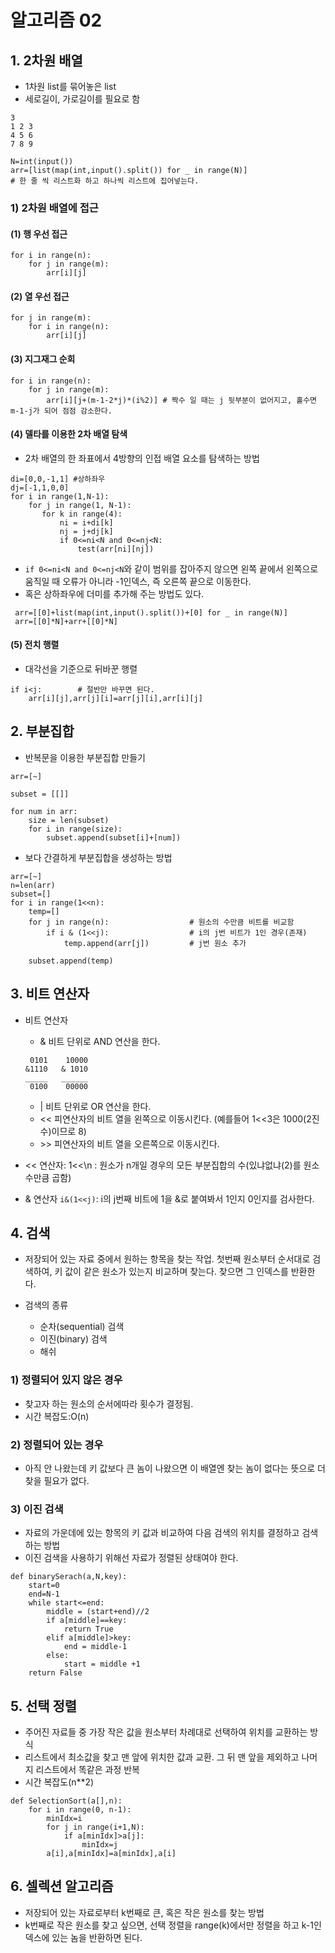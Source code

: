 # 알고리즘 02

## 1. 2차원 배열
 - 1차원 list를 묶어놓은 list
 - 세로길이, 가로길이를 필요로 함
```
3
1 2 3
4 5 6
7 8 9

N=int(input())
arr=[list(map(int,input().split()) for _ in range(N)]
# 한 줄 씩 리스트화 하고 하나씩 리스트에 집어넣는다.
```

### 1) 2차원 배열에 접근

#### (1) 행 우선 접근
```
for i in range(n):
    for j in range(m):
        arr[i][j]
```

#### (2) 열 우선 접근
```
for j in range(m):
    for i in range(n):
        arr[i][j]
```

#### (3) 지그재그 순회
```
for i in range(n):
    for j in range(m):
        arr[i][j+(m-1-2*j)*(i%2)] # 짝수 일 때는 j 뒷부분이 없어지고, 홀수면 m-1-j가 되어 점점 감소한다.
```

#### (4) 델타를 이용한 2차 배열 탐색
 - 2차 배열의 한 좌표에서 4방향의 인접 배열 요소를 탐색하는 방법 

 ```
 di=[0,0,-1,1] #상하좌우
 dj=[-1,1,0,0]
 for i in range(1,N-1):
     for j in range(1, N-1):
        for k in range(4):
            ni = i+di[k]
            nj = j+dj[k]
            if 0<=ni<N and 0<=nj<N:
                test(arr[ni][nj])
```

 - `if 0<=ni<N and 0<=nj<N`와 같이 범위를 잡아주지 않으면 왼쪽 끝에서 왼쪽으로 움직일 때 오류가 아니라 -1인덱스, 즉 오른쪽 끝으로 이동한다.
 - 혹은 상하좌우에 더미를 추가해 주는 방법도 있다.
```
 arr=[[0]+list(map(int,input().split())+[0] for _ in range(N)]
 arr=[[0]*N]+arr+[[0]*N]
```

#### (5) 전치 행렬
 - 대각선을 기준으로 뒤바꾼 행렬
```
if i<j:        # 절반만 바꾸면 된다.
    arr[i][j],arr[j][i]=arr[j][i],arr[i][j]
```

## 2. 부분집합
- 반복문을 이용한 부분집합 만들기
```
arr=[~]

subset = [[]]

for num in arr:
    size = len(subset)
    for i in range(size):
        subset.append(subset[i]+[num])
```

- 보다 간결하게 부분집합을 생성하는 방법
```
arr=[~]
n=len(arr)
subset=[]
for i in range(1<<n):
    temp=[]
    for j in range(n):                  # 원소의 수만큼 비트를 비교함
        if i & (1<<j):                  # i의 j번 비트가 1인 경우(존재)
            temp.append(arr[j])         # j번 원소 추가
    
    subset.append(temp)
```




## 3. 비트 연산자

- 비트 연산자
  - & 비트 단위로 AND 연산을 한다. 
  ```
   0101    10000
  &1110   & 1010
  _____   ______
   0100    00000
  ```
  - | 비트 단위로 OR 연산을 한다.
  - \<< 피연산자의 비트 열을 왼쪽으로 이동시킨다. (예를들어 1<<3은 1000(2진수)이므로 8)
  - \>> 피연산자의 비트 열을 오른쪽으로 이동시킨다.
  
- \<< 연산자: 1<<\n : 원소가 n개일 경우의 모든 부분집합의 수(있냐없냐(2)를 원소 수만큼 곱함)
- & 연산자
`i&(1<<j)`: i의 j번째 비트에 1을 &로 붙여봐서 1인지 0인지를 검사한다.


## 4. 검색
- 저장되어 있는 자료 중에서 원하는 항목을 찾는 작업. 첫번째 원소부터 순서대로 검색하여, 키 값이 같은 원소가 있는지 비교하며 찾는다. 찾으면 그 인덱스를 반환한다.

- 검색의 종류
  - 순차(sequential) 검색
  - 이진(binary) 검색
  - 해쉬

### 1) 정렬되어 있지 않은 경우
 - 찾고자 하는 원소의 순서에따라 횟수가 결정됨.
 - 시간 복잡도:O(n)

### 2) 정렬되어 있는 경우
 - 아직 안 나왔는데 키 값보다 큰 놈이 나왔으면 이 배열엔 찾는 놈이 없다는 뜻으로 더 찾을 필요가 없다.

### 3) 이진 검색
 - 자료의 가운데에 있는 항목의 키 값과 비교하여 다음 검색의 위치를 결정하고 검색하는 방법
 - 이진 검색을 사용하기 위해선 자료가 정렬된 상태여야 한다.
  
```
def binarySerach(a,N,key):
    start=0
    end=N-1
    while start<=end:
        middle = (start+end)//2
        if a[middle]==key:
            return True
        elif a[middle]>key:
            end = middle-1
        else:
            start = middle +1
    return False
```


## 5. 선택 정렬
 - 주어진 자료들 중 가장 작은 값을 원소부터 차례대로 선택하여 위치를 교환하는 방식
 - 리스트에서 최소값을 찾고 맨 앞에 위치한 값과 교환. 그 뒤 맨 앞을 제외하고 나머지 리스트에서 똑같은 과정 반복
 - 시간 복잡도(n**2)
```
def SelectionSort(a[],n):
    for i in range(0, n-1):
        minIdx=i
        for j in range(i+1,N):
            if a[minIdx]>a[j]:
                minIdx=j
        a[i],a[minIdx]=a[minIdx],a[i]
```

## 6. 셀렉션 알고리즘
 - 저장되어 있는 자료로부터 k번째로 큰, 혹은 작은 원소를 찾는 방법
 - k번째로 작은 원소를 찾고 싶으면, 선택 정렬을 range(k)에서만 정렬을 하고 k-1인덱스에 있는 놈을 반환하면 된다.